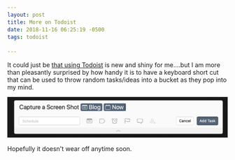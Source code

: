 ```yaml
---
layout: post
title: More on Todoist
date: 2018-11-16 06:25:19 -0500
tags: todoist

---
```


It could just be [that using Todoist](https://scottw.com/mini-todo-list-showdown) is new and shiny for me....but I am more than pleasantly surprised by how handy it is to have a keyboard short cut that can be used to throw random tasks/ideas into a bucket as they pop into my mind.

![Updated image with whitespace removed](/assets/images/posts/screenshots/todoist.png)

Hopefully it doesn't wear off anytime soon.
